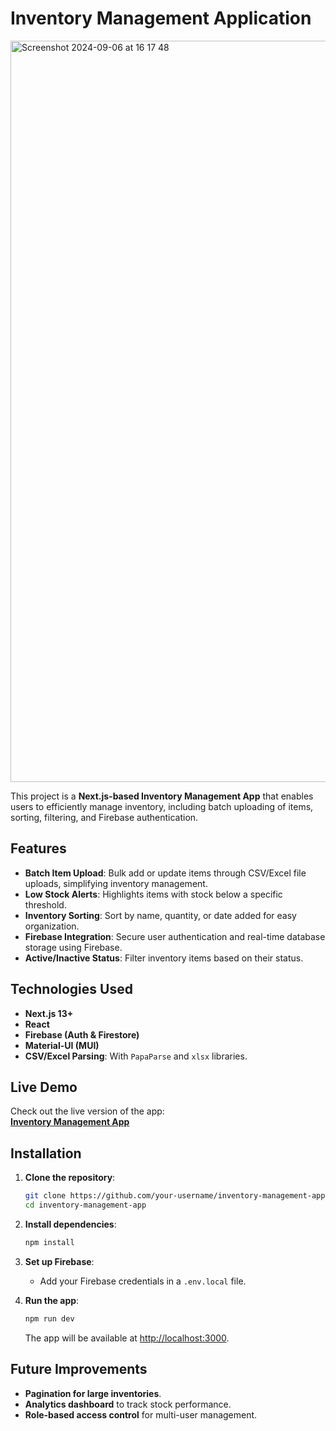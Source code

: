 
# Inventory Management Application
<img width="1186" alt="Screenshot 2024-09-06 at 16 17 48" src="https://github.com/user-attachments/assets/d7ecdd2b-0113-46a0-ad43-ccc9da037197">

This project is a **Next.js-based Inventory Management App** that enables users to efficiently manage inventory, including batch uploading of items, sorting, filtering, and Firebase authentication.

## Features

- **Batch Item Upload**: Bulk add or update items through CSV/Excel file uploads, simplifying inventory management.
- **Low Stock Alerts**: Highlights items with stock below a specific threshold.
- **Inventory Sorting**: Sort by name, quantity, or date added for easy organization.
- **Firebase Integration**: Secure user authentication and real-time database storage using Firebase.
- **Active/Inactive Status**: Filter inventory items based on their status.

## Technologies Used

- **Next.js 13+**
- **React**
- **Firebase (Auth & Firestore)**
- **Material-UI (MUI)**
- **CSV/Excel Parsing**: With `PapaParse` and `xlsx` libraries.

## Live Demo

Check out the live version of the app:  
[**Inventory Management App**](https://inventory-management-six-drab.vercel.app)

## Installation

1. **Clone the repository**:
   ```bash
   git clone https://github.com/your-username/inventory-management-app.git
   cd inventory-management-app
   ```

2. **Install dependencies**:
   ```bash
   npm install
   ```

3. **Set up Firebase**:
   - Add your Firebase credentials in a `.env.local` file.

4. **Run the app**:
   ```bash
   npm run dev
   ```

   The app will be available at [http://localhost:3000](http://localhost:3000).

## Future Improvements

- **Pagination for large inventories**.
- **Analytics dashboard** to track stock performance.
- **Role-based access control** for multi-user management.
